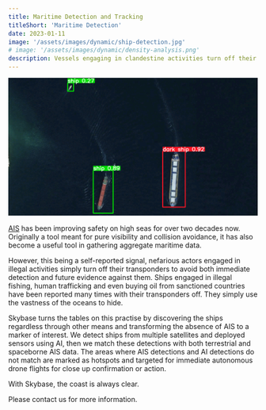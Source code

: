 ```yaml
---
title: Maritime Detection and Tracking
titleShort: 'Maritime Detection'
date: 2023-01-11
image: '/assets/images/dynamic/ship-detection.jpg'
# image: '/assets/images/dynamic/density-analysis.png'
description: Vessels engaging in clandestine activities turn off their transponders to hide from authorities. Skybase can see them nonetheless, thanks to a novel combination of satellite, drone and IoT device data.
---
```


![Photo of Asset Tracking](/assets/images/dynamic/ship-detection-large.jpg)

[AIS](https://en.wikipedia.org/wiki/Automatic_identification_system) has been improving safety on high seas for over two decades now. Originally a tool meant for pure visibility and collision avoidance, it has also become a useful tool in gathering aggregate maritime data.

However, this being a self-reported signal, nefarious actors engaged in illegal activities simply turn off their transponders to avoid both immediate detection and future evidence against them. Ships engaged in illegal fishing, human trafficking and even buying oil from sanctioned countries have been reported many times with their transponders off. They simply use the vastness of the oceans to hide.

Skybase turns the tables on this practise by discovering the ships regardless through other means and transforming the absence of AIS to a marker of interest. We detect ships from multiple satellites and deployed sensors using AI, then we match these detections with both terrestrial and spaceborne AIS data. The areas where AIS detections and AI detections do not match are marked as hotspots and targeted for immediate autonomous drone flights for close up confirmation or action.

With Skybase, the coast is always clear.

Please contact us for more information.
